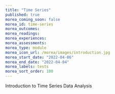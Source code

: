 ```yaml
---
title: "Time Series"
published: true
morea_coming_soon: false
morea_id: time-series
morea_outcomes:
morea_readings:
morea_experiences:
morea_assessments:
morea_type: module
morea_icon_url: /morea/images/introduction.jpg
morea_start_date: "2022-04-06"
morea_end_date: "2022-04-04"
morea_labels: tests
morea_sort_order: 100
---
```


Introduction to Time Series Data Analysis
